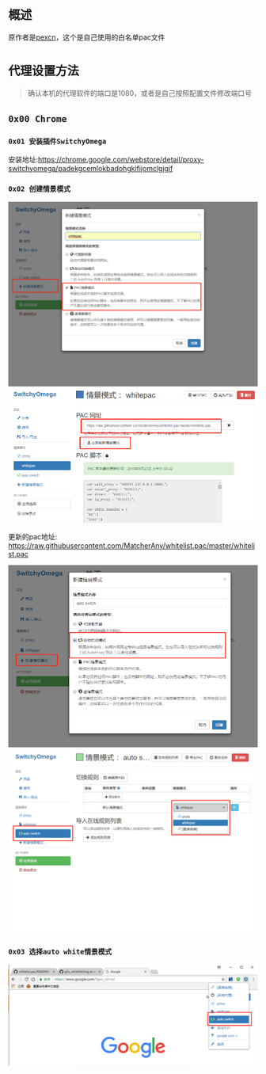 # `概述`

原作者是[pexcn](https://github.com/pexcn)，这个是自己使用的白名单pac文件

# `代理设置方法`

> 确认本机的代理软件的端口是1080，或者是自己按照配置文件修改端口号

## `0x00 Chrome`

### `0x01 安装插件SwitchyOmega`

安装地址:https://chrome.google.com/webstore/detail/proxy-switchyomega/padekgcemlokbadohgkifijomclgjgif

### `0x02 创建情景模式`

[![chrome-1](Images/chrome-1.png)](https://github.com/yuuxeun/y/pac/Images/chrome-1.png) [![chrome-2](Images/chrome-2.png)](https://github.com/yuuxeun/y/pac/Images/chrome-2.png)

更新的pac地址: https://raw.githubusercontent.com/MatcherAny/whitelist.pac/master/whitelist.pac

[![chrome-3](Images/chrome-3.png)](https://github.com/yuuxeun/y/pac/Images/chrome-3.png) [![chrome-4](Images/chrome-4.png)](https://github.com/yuuxeun/y/pac/Images/chrome-4.png)

### `0x03 选择auto white情景模式`

[![chrome-5](Images/chrome-5.png)](https://github.com/yuuxeun/y/pac/Images/chrome-5.png)